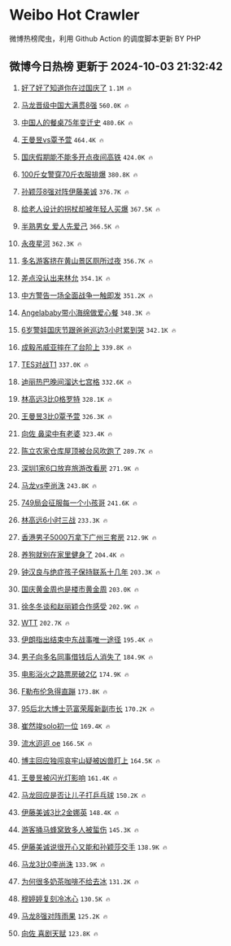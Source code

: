 # Weibo Hot Crawler 



微博热榜爬虫，利用 Github Action 的调度脚本更新 BY PHP 


## 微博今日热榜 更新于 2024-10-03 21:32:42 
1. [好了好了知道你在过国庆了](https://s.weibo.com/weibo?q=%23%E5%A5%BD%E4%BA%86%E5%A5%BD%E4%BA%86%E7%9F%A5%E9%81%93%E4%BD%A0%E5%9C%A8%E8%BF%87%E5%9B%BD%E5%BA%86%E4%BA%86%23&t=31&band_rank=1&Refer=top) `1.1M 🔥` 

1. [马龙晋级中国大满贯8强](https://s.weibo.com/weibo?q=%E9%A9%AC%E9%BE%99%E6%99%8B%E7%BA%A7%E4%B8%AD%E5%9B%BD%E5%A4%A7%E6%BB%A1%E8%B4%AF8%E5%BC%BA&t=31&band_rank=2&Refer=top) `560.0K 🔥` 

1. [中国人的餐桌75年变迁史](https://s.weibo.com/weibo?q=%23%E4%B8%AD%E5%9B%BD%E4%BA%BA%E7%9A%84%E9%A4%90%E6%A1%8C75%E5%B9%B4%E5%8F%98%E8%BF%81%E5%8F%B2%23&t=31&band_rank=3&Refer=top) `480.6K 🔥` 

1. [王曼昱vs覃予萱](https://s.weibo.com/weibo?q=%23%E7%8E%8B%E6%9B%BC%E6%98%B1vs%E8%A6%83%E4%BA%88%E8%90%B1%23&t=31&band_rank=4&Refer=top) `464.4K 🔥` 

1. [国庆假期能不能多开点夜间高铁](https://s.weibo.com/weibo?q=%23%E5%9B%BD%E5%BA%86%E5%81%87%E6%9C%9F%E8%83%BD%E4%B8%8D%E8%83%BD%E5%A4%9A%E5%BC%80%E7%82%B9%E5%A4%9C%E9%97%B4%E9%AB%98%E9%93%81%23&t=31&band_rank=5&Refer=top) `424.0K 🔥` 

1. [100斤女警穿70斤衣服排爆](https://s.weibo.com/weibo?q=%23100%E6%96%A4%E5%A5%B3%E8%AD%A6%E7%A9%BF70%E6%96%A4%E8%A1%A3%E6%9C%8D%E6%8E%92%E7%88%86%23&t=31&band_rank=6&Refer=top) `380.8K 🔥` 

1. [孙颖莎8强对阵伊藤美诚](https://s.weibo.com/weibo?q=%23%E5%AD%99%E9%A2%96%E8%8E%8E8%E5%BC%BA%E5%AF%B9%E9%98%B5%E4%BC%8A%E8%97%A4%E7%BE%8E%E8%AF%9A%23&t=31&band_rank=7&Refer=top) `376.7K 🔥` 

1. [给老人设计的拐杖却被年轻人买爆](https://s.weibo.com/weibo?q=%23%E7%BB%99%E8%80%81%E4%BA%BA%E8%AE%BE%E8%AE%A1%E7%9A%84%E6%8B%90%E6%9D%96%E5%8D%B4%E8%A2%AB%E5%B9%B4%E8%BD%BB%E4%BA%BA%E4%B9%B0%E7%88%86%23&t=31&band_rank=8&Refer=top) `367.5K 🔥` 

1. [半熟男女 爱人先爱己](https://s.weibo.com/weibo?q=%E5%8D%8A%E7%86%9F%E7%94%B7%E5%A5%B3%20%E7%88%B1%E4%BA%BA%E5%85%88%E7%88%B1%E5%B7%B1&t=31&band_rank=9&Refer=top) `366.5K 🔥` 

1. [永夜星河](https://s.weibo.com/weibo?q=%E6%B0%B8%E5%A4%9C%E6%98%9F%E6%B2%B3&t=31&band_rank=10&Refer=top) `362.3K 🔥` 

1. [多名游客挤在黄山景区厕所过夜](https://s.weibo.com/weibo?q=%23%E5%A4%9A%E5%90%8D%E6%B8%B8%E5%AE%A2%E6%8C%A4%E5%9C%A8%E9%BB%84%E5%B1%B1%E6%99%AF%E5%8C%BA%E5%8E%95%E6%89%80%E8%BF%87%E5%A4%9C%23&t=31&band_rank=11&Refer=top) `356.7K 🔥` 

1. [差点没认出来林允](https://s.weibo.com/weibo?q=%E5%B7%AE%E7%82%B9%E6%B2%A1%E8%AE%A4%E5%87%BA%E6%9D%A5%E6%9E%97%E5%85%81&t=31&band_rank=12&Refer=top) `354.1K 🔥` 

1. [中方警告一场全面战争一触即发](https://s.weibo.com/weibo?q=%23%E4%B8%AD%E6%96%B9%E8%AD%A6%E5%91%8A%E4%B8%80%E5%9C%BA%E5%85%A8%E9%9D%A2%E6%88%98%E4%BA%89%E4%B8%80%E8%A7%A6%E5%8D%B3%E5%8F%91%23&t=31&band_rank=13&Refer=top) `351.2K 🔥` 

1. [Angelababy带小海绵做爱心餐](https://s.weibo.com/weibo?q=%23Angelababy%E5%B8%A6%E5%B0%8F%E6%B5%B7%E7%BB%B5%E5%81%9A%E7%88%B1%E5%BF%83%E9%A4%90%23&t=31&band_rank=14&Refer=top) `348.3K 🔥` 

1. [6岁警娃国庆节跟爸爸巡边3小时累到哭](https://s.weibo.com/weibo?q=%236%E5%B2%81%E8%AD%A6%E5%A8%83%E5%9B%BD%E5%BA%86%E8%8A%82%E8%B7%9F%E7%88%B8%E7%88%B8%E5%B7%A1%E8%BE%B93%E5%B0%8F%E6%97%B6%E7%B4%AF%E5%88%B0%E5%93%AD%23&t=31&band_rank=15&Refer=top) `342.1K 🔥` 

1. [成毅吊威亚摔在了台阶上](https://s.weibo.com/weibo?q=%23%E6%88%90%E6%AF%85%E5%90%8A%E5%A8%81%E4%BA%9A%E6%91%94%E5%9C%A8%E4%BA%86%E5%8F%B0%E9%98%B6%E4%B8%8A%23&t=31&band_rank=16&Refer=top) `339.8K 🔥` 

1. [TES对战T1](https://s.weibo.com/weibo?q=TES%E5%AF%B9%E6%88%98T1&t=31&band_rank=17&Refer=top) `337.0K 🔥` 

1. [迪丽热巴晚间溜达七宫格](https://s.weibo.com/weibo?q=%23%E8%BF%AA%E4%B8%BD%E7%83%AD%E5%B7%B4%E6%99%9A%E9%97%B4%E6%BA%9C%E8%BE%BE%E4%B8%83%E5%AE%AB%E6%A0%BC%23&t=31&band_rank=18&Refer=top) `332.6K 🔥` 

1. [林高远3比0格罗特](https://s.weibo.com/weibo?q=%23%E6%9E%97%E9%AB%98%E8%BF%9C3%E6%AF%940%E6%A0%BC%E7%BD%97%E7%89%B9%23&t=31&band_rank=19&Refer=top) `328.1K 🔥` 

1. [王曼昱3比0覃予萱](https://s.weibo.com/weibo?q=%23%E7%8E%8B%E6%9B%BC%E6%98%B13%E6%AF%940%E8%A6%83%E4%BA%88%E8%90%B1%23&t=31&band_rank=20&Refer=top) `326.3K 🔥` 

1. [向佐 鼻梁中有老婆](https://s.weibo.com/weibo?q=%E5%90%91%E4%BD%90%20%E9%BC%BB%E6%A2%81%E4%B8%AD%E6%9C%89%E8%80%81%E5%A9%86&t=31&band_rank=21&Refer=top) `323.4K 🔥` 

1. [陈立农家仓库屋顶被台风吹跑了](https://s.weibo.com/weibo?q=%E9%99%88%E7%AB%8B%E5%86%9C%E5%AE%B6%E4%BB%93%E5%BA%93%E5%B1%8B%E9%A1%B6%E8%A2%AB%E5%8F%B0%E9%A3%8E%E5%90%B9%E8%B7%91%E4%BA%86&t=31&band_rank=22&Refer=top) `289.7K 🔥` 

1. [深圳1家6口放弃旅游改看房](https://s.weibo.com/weibo?q=%23%E6%B7%B1%E5%9C%B31%E5%AE%B66%E5%8F%A3%E6%94%BE%E5%BC%83%E6%97%85%E6%B8%B8%E6%94%B9%E7%9C%8B%E6%88%BF%23&t=31&band_rank=23&Refer=top) `271.9K 🔥` 

1. [马龙vs李尚洙](https://s.weibo.com/weibo?q=%23%E9%A9%AC%E9%BE%99vs%E6%9D%8E%E5%B0%9A%E6%B4%99%23&t=31&band_rank=24&Refer=top) `243.8K 🔥` 

1. [749局会征服每一个小孩哥](https://s.weibo.com/weibo?q=749%E5%B1%80%E4%BC%9A%E5%BE%81%E6%9C%8D%E6%AF%8F%E4%B8%80%E4%B8%AA%E5%B0%8F%E5%AD%A9%E5%93%A5&t=31&band_rank=25&Refer=top) `241.6K 🔥` 

1. [林高远6小时三战](https://s.weibo.com/weibo?q=%23%E6%9E%97%E9%AB%98%E8%BF%9C6%E5%B0%8F%E6%97%B6%E4%B8%89%E6%88%98%23&t=31&band_rank=26&Refer=top) `233.3K 🔥` 

1. [香港男子5000万拿下广州三套房](https://s.weibo.com/weibo?q=%23%E9%A6%99%E6%B8%AF%E7%94%B7%E5%AD%905000%E4%B8%87%E6%8B%BF%E4%B8%8B%E5%B9%BF%E5%B7%9E%E4%B8%89%E5%A5%97%E6%88%BF%23&t=31&band_rank=27&Refer=top) `212.9K 🔥` 

1. [养狗就别在家里健身了](https://s.weibo.com/weibo?q=%E5%85%BB%E7%8B%97%E5%B0%B1%E5%88%AB%E5%9C%A8%E5%AE%B6%E9%87%8C%E5%81%A5%E8%BA%AB%E4%BA%86&t=31&band_rank=28&Refer=top) `204.4K 🔥` 

1. [钟汉良与绝症孩子保持联系十几年](https://s.weibo.com/weibo?q=%E9%92%9F%E6%B1%89%E8%89%AF%E4%B8%8E%E7%BB%9D%E7%97%87%E5%AD%A9%E5%AD%90%E4%BF%9D%E6%8C%81%E8%81%94%E7%B3%BB%E5%8D%81%E5%87%A0%E5%B9%B4&t=31&band_rank=29&Refer=top) `203.3K 🔥` 

1. [国庆黄金周也是楼市黄金周](https://s.weibo.com/weibo?q=%23%E5%9B%BD%E5%BA%86%E9%BB%84%E9%87%91%E5%91%A8%E4%B9%9F%E6%98%AF%E6%A5%BC%E5%B8%82%E9%BB%84%E9%87%91%E5%91%A8%23&t=31&band_rank=30&Refer=top) `203.0K 🔥` 

1. [徐冬冬谈和赵丽颖合作感受](https://s.weibo.com/weibo?q=%E5%BE%90%E5%86%AC%E5%86%AC%E8%B0%88%E5%92%8C%E8%B5%B5%E4%B8%BD%E9%A2%96%E5%90%88%E4%BD%9C%E6%84%9F%E5%8F%97&t=31&band_rank=31&Refer=top) `202.9K 🔥` 

1. [WTT](https://s.weibo.com/weibo?q=WTT&t=31&band_rank=32&Refer=top) `202.7K 🔥` 

1. [伊朗指出结束中东战事唯一途径](https://s.weibo.com/weibo?q=%23%E4%BC%8A%E6%9C%97%E6%8C%87%E5%87%BA%E7%BB%93%E6%9D%9F%E4%B8%AD%E4%B8%9C%E6%88%98%E4%BA%8B%E5%94%AF%E4%B8%80%E9%80%94%E5%BE%84%23&t=31&band_rank=33&Refer=top) `195.4K 🔥` 

1. [男子向多名同事借钱后人消失了](https://s.weibo.com/weibo?q=%23%E7%94%B7%E5%AD%90%E5%90%91%E5%A4%9A%E5%90%8D%E5%90%8C%E4%BA%8B%E5%80%9F%E9%92%B1%E5%90%8E%E4%BA%BA%E6%B6%88%E5%A4%B1%E4%BA%86%23&t=31&band_rank=34&Refer=top) `184.9K 🔥` 

1. [电影浴火之路票房破2亿](https://s.weibo.com/weibo?q=%23%E7%94%B5%E5%BD%B1%E6%B5%B4%E7%81%AB%E4%B9%8B%E8%B7%AF%E7%A5%A8%E6%88%BF%E7%A0%B42%E4%BA%BF%23&t=31&band_rank=35&Refer=top) `174.9K 🔥` 

1. [F勒布伦急得直蹦](https://s.weibo.com/weibo?q=%23F%E5%8B%92%E5%B8%83%E4%BC%A6%E6%80%A5%E5%BE%97%E7%9B%B4%E8%B9%A6%23&t=31&band_rank=36&Refer=top) `173.8K 🔥` 

1. [95后北大博士范富荣履新副市长](https://s.weibo.com/weibo?q=%2395%E5%90%8E%E5%8C%97%E5%A4%A7%E5%8D%9A%E5%A3%AB%E8%8C%83%E5%AF%8C%E8%8D%A3%E5%B1%A5%E6%96%B0%E5%89%AF%E5%B8%82%E9%95%BF%23&t=31&band_rank=37&Refer=top) `170.2K 🔥` 

1. [崔然竣solo初一位](https://s.weibo.com/weibo?q=%23%E5%B4%94%E7%84%B6%E7%AB%A3solo%E5%88%9D%E4%B8%80%E4%BD%8D%23&t=31&band_rank=38&Refer=top) `169.4K 🔥` 

1. [流水迢迢 oe](https://s.weibo.com/weibo?q=%E6%B5%81%E6%B0%B4%E8%BF%A2%E8%BF%A2%20oe&t=31&band_rank=39&Refer=top) `166.5K 🔥` 

1. [博主回应独闯哀牢山疑被凶兽盯上](https://s.weibo.com/weibo?q=%23%E5%8D%9A%E4%B8%BB%E5%9B%9E%E5%BA%94%E7%8B%AC%E9%97%AF%E5%93%80%E7%89%A2%E5%B1%B1%E7%96%91%E8%A2%AB%E5%87%B6%E5%85%BD%E7%9B%AF%E4%B8%8A%23&t=31&band_rank=40&Refer=top) `164.5K 🔥` 

1. [王曼昱被闪光灯影响](https://s.weibo.com/weibo?q=%23%E7%8E%8B%E6%9B%BC%E6%98%B1%E8%A2%AB%E9%97%AA%E5%85%89%E7%81%AF%E5%BD%B1%E5%93%8D%23&t=31&band_rank=41&Refer=top) `161.4K 🔥` 

1. [马龙回应是否让儿子打乒乓球](https://s.weibo.com/weibo?q=%23%E9%A9%AC%E9%BE%99%E5%9B%9E%E5%BA%94%E6%98%AF%E5%90%A6%E8%AE%A9%E5%84%BF%E5%AD%90%E6%89%93%E4%B9%92%E4%B9%93%E7%90%83%23&t=31&band_rank=42&Refer=top) `150.2K 🔥` 

1. [伊藤美诚3比2金娜英](https://s.weibo.com/weibo?q=%23%E4%BC%8A%E8%97%A4%E7%BE%8E%E8%AF%9A3%E6%AF%942%E9%87%91%E5%A8%9C%E8%8B%B1%23&t=31&band_rank=43&Refer=top) `148.4K 🔥` 

1. [游客捅马蜂窝致多人被蜇伤](https://s.weibo.com/weibo?q=%23%E6%B8%B8%E5%AE%A2%E6%8D%85%E9%A9%AC%E8%9C%82%E7%AA%9D%E8%87%B4%E5%A4%9A%E4%BA%BA%E8%A2%AB%E8%9C%87%E4%BC%A4%23&t=31&band_rank=44&Refer=top) `145.3K 🔥` 

1. [伊藤美诚说很开心又能和孙颖莎交手](https://s.weibo.com/weibo?q=%23%E4%BC%8A%E8%97%A4%E7%BE%8E%E8%AF%9A%E8%AF%B4%E5%BE%88%E5%BC%80%E5%BF%83%E5%8F%88%E8%83%BD%E5%92%8C%E5%AD%99%E9%A2%96%E8%8E%8E%E4%BA%A4%E6%89%8B%23&t=31&band_rank=45&Refer=top) `138.9K 🔥` 

1. [马龙3比0李尚洙](https://s.weibo.com/weibo?q=%E9%A9%AC%E9%BE%993%E6%AF%940%E6%9D%8E%E5%B0%9A%E6%B4%99&t=31&band_rank=46&Refer=top) `133.9K 🔥` 

1. [为何很多奶茶咖啡不给去冰](https://s.weibo.com/weibo?q=%23%E4%B8%BA%E4%BD%95%E5%BE%88%E5%A4%9A%E5%A5%B6%E8%8C%B6%E5%92%96%E5%95%A1%E4%B8%8D%E7%BB%99%E5%8E%BB%E5%86%B0%23&t=31&band_rank=47&Refer=top) `131.2K 🔥` 

1. [穆婷婷复刻冷冰心](https://s.weibo.com/weibo?q=%E7%A9%86%E5%A9%B7%E5%A9%B7%E5%A4%8D%E5%88%BB%E5%86%B7%E5%86%B0%E5%BF%83&t=31&band_rank=48&Refer=top) `130.5K 🔥` 

1. [马龙8强对阵雨果](https://s.weibo.com/weibo?q=%23%E9%A9%AC%E9%BE%998%E5%BC%BA%E5%AF%B9%E9%98%B5%E9%9B%A8%E6%9E%9C%23&t=31&band_rank=49&Refer=top) `125.2K 🔥` 

1. [向佐 喜剧天赋](https://s.weibo.com/weibo?q=%E5%90%91%E4%BD%90%20%E5%96%9C%E5%89%A7%E5%A4%A9%E8%B5%8B&t=31&band_rank=50&Refer=top) `123.8K 🔥` 

